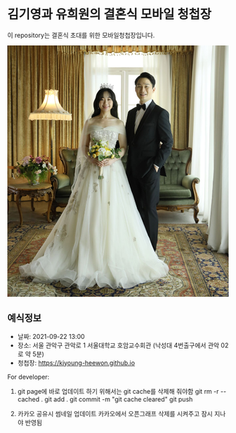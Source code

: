 # 김기영과 유희원의 결혼식 모바일 청첩장
이 repository는 결혼식 초대를 위한 모바일청첩장입니다. 

![메인사진](https://github.com/kiyoung-heewon/kiyoung-heewon.github.io/blob/master/docs/images/CSH_0196_small.jpg?raw=true)

## 예식정보

* 날짜: 2021-09-22 13:00
* 장소: 서울 관악구 관악로 1 서울대학교 호암교수회관 (낙성대 4번출구에서 관악 02로 약 5분)
* 청첩장: https://kiyoung-heewon.github.io


For developer:
1. git page에 바로 업데이트 하기 위해서는 git cache를 삭제해 줘야함
git rm -r --cached .
git add .
git commit -m "git cache cleared"
git push

2. 카카오 공유시 썸네일 업데이트
카카오에서 오픈그래프 삭제를 시켜주고 잠시 지나야 반영됨
